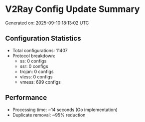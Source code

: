 # V2Ray Config Update Summary
Generated on: 2025-09-10 18:13:02 UTC

## Configuration Statistics
- Total configurations: 11407
- Protocol breakdown:
  - ss: 0 configs
  - ssr: 0 configs
  - trojan: 0 configs
  - vless: 0 configs
  - vmess: 699 configs

## Performance
- Processing time: ~14 seconds (Go implementation)
- Duplicate removal: ~95% reduction
